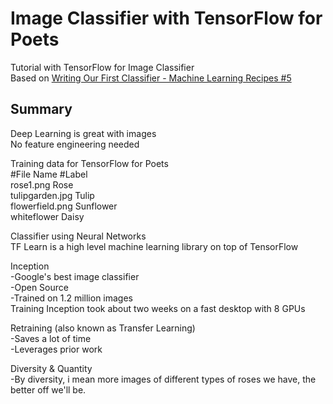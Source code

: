# Image Classifier with TensorFlow for Poets
Tutorial with TensorFlow for Image Classifier<br>
Based on [Writing Our First Classifier - Machine Learning Recipes #5](https://www.youtube.com/watch?v=AoeEHqVSNOw)

## Summary
Deep Learning is great with images<br>
No feature engineering needed

Training data for TensorFlow for Poets<br>
#File Name      #Label<br>
rose1.png       Rose<br>
tulipgarden.jpg Tulip<br>
flowerfield.png Sunflower<br>
whiteflower     Daisy<br>

Classifier using Neural Networks<br>
TF Learn is a high level machine learning library on top of TensorFlow

Inception<br>
-Google's best image classifier<br>
-Open Source<br>
-Trained on 1.2 million images<br>
 Training Inception took about two weeks on a fast desktop with 8 GPUs

 Retraining (also known as Transfer Learning)<br>
 -Saves a lot of time<br>
 -Leverages prior work

 Diversity & Quantity<br>
 -By diversity, i mean more images of different types of roses we have, the better off we'll be.